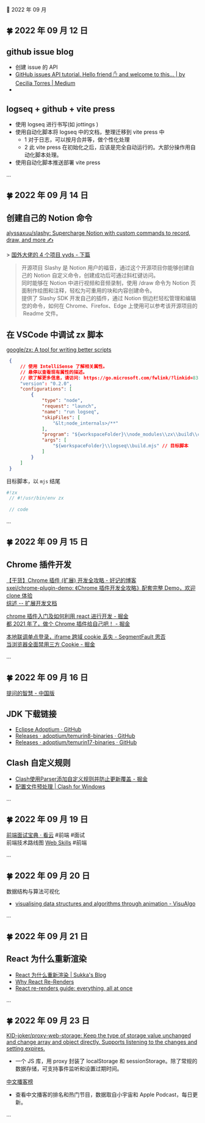 🍉 2022 年 09 月


## 🍀 2022 年 09 月 12 日

  
## github issue blog  
  - 创建 issue 的 API  
  - [GitHub issues API tutorial. Hello friend ✋ and welcome to this… | by Cecilia Torres | Medium](https://medium.com/@hi_7807/github-issues-api-tutorial-b7a12b1bcada )  
  -  
  
## logseq + github + vite press  
  - 使用 logseq 进行书写(如 jottings )  
  - 使用自动化脚本将 logseq 中的文档，整理迁移到 vite press 中  
  	- 1 对于日志，可以按月合并等，做个性化处理  
  	- 2 此 vite press 在初始化之后，应该是完全自动运行的。大部分操作用自动化脚本处理。  
  - 使用自动化脚本推送部署 vite press  
  
  

  ...  


## 🍀 2022 年 09 月 14 日

  
## 创建自己的 Notion 命令  
 [alyssaxuu/slashy: Supercharge Notion with custom commands to record, draw, and more ✍️](https://github.com/alyssaxuu/slashy )  
  
 &gt; [国外大佬的 4 个项目 yyds - 下篇](https://mp.weixin.qq.com/s/HnVKsVCChZ5UsHLhOCqlPg )  
 > 开源项目 Slashy 是 Notion 用户的福音，通过这个开源项目你能够创建自己的 Notion 自定义命令，创建成功后可通过斜杠键访问。  
  同时能够在 Notion 中进行视频和音频录制，使用 /draw 命令为 Notion 页面制作绘图和注释，轻松为可重用的块和内容创建命令。  
  提供了 Slashy SDK 开发自己的插件，通过 Notion 侧边栏轻松管理和编辑您的命令，如何在 Chrome、Firefox、Edge 上使用可以参考该开源项目的  Readme 文件。  
  
  
## 在 VSCode 中调试 zx 脚本  
 [google/zx: A tool for writing better scripts](https://github.com/google/zx )  
 ```json  
  {  
      // 使用 IntelliSense 了解相关属性。   
      // 悬停以查看现有属性的描述。  
      // 欲了解更多信息，请访问: https://go.microsoft.com/fwlink/?linkid=830387  
      "version": "0.2.0",  
      "configurations": [  
          {  
              "type": "node",  
              "request": "launch",  
              "name": "run logseq",  
              "skipFiles": [  
                  "&lt;node_internals>/**"  
              ],  
              "program": "${workspaceFolder}\\node_modules\\zx\\build\\cli.js",  
              "args": [  
                  "${workspaceFolder}\\logseq\\build.mjs" // 目标脚本  
              ]  
          }  
      ]  
  }  
  ```  
  
 目标脚本，以 `mjs` 结尾  
 ```js  
#!zx  
  // #!/usr/bin/env zx  
    
  // code  
  ```  
  
  
  

  ...  


## 🍀 2022 年 09 月 15 日

  
## Chrome 插件开发  
 [【干货】Chrome 插件 (扩展) 开发全攻略 - 好记的博客](http://blog.haoji.me/chrome-plugin-develop.html )  
 [sxei/chrome-plugin-demo: 《Chrome 插件开发全攻略》配套完整 Demo，欢迎 clone 体验](https://github.com/sxei/chrome-plugin-demo )  
 [综述 -- 扩展开发文档](https://open.chrome.360.cn/extension_dev/overview.html )  
  
 [chrome 插件入门及如何利用 react 进行开发 - 掘金](https://juejin.cn/post/6954257786007978021 )  
 [都 2021 年了，做个 Chrome 插件给自己吧！ - 掘金](https://juejin.cn/post/7039659263744016421 )  
  
  
 [本地联调单点登录，iframe 跨域 cookie 丢失 - SegmentFault 思否](https://segmentfault.com/a/1190000041959550 )  
 [当浏览器全面禁用三方 Cookie - 掘金](https://juejin.cn/post/6844904128557105166 )  
  

  ...  


## 🍀 2022 年 09 月 16 日

  
 [​提问的智慧 - 中国版](https://mp.weixin.qq.com/s/q461so9lWk4FKJGZ-p7Vcg )  
  
## JDK 下载链接  
  - [Eclipse Adoptium · GitHub](https://github.com/orgs/adoptium/repositories)  
  - [Releases · adoptium/temurin8-binaries · GitHub](https://github.com/adoptium/temurin8-binaries/releases)  
  - [Releases · adoptium/temurin17-binaries · GitHub](https://github.com/adoptium/temurin17-binaries/releases)  
  
  
## Clash 自定义规则  
  - [Clash使用Parser添加自定义规则并防止更新覆盖 - 掘金](https://juejin.cn/post/6904585933027295246)  
  - [配置文件预处理 | Clash for Windows](https://docs.cfw.lbyczf.com/contents/parser.html#%E7%89%88%E6%9C%AC%E8%A6%81%E6%B1%82)  
  
  

  ...  


## 🍀 2022 年 09 月 19 日

  
 [前端面试宝典 · 看云](https://www.kancloud.cn/pillys/qianduan#/dashboard) #前端 #面试  
 前端技术路线图 [Web Skills](https://andreasbm.github.io/web-skills/) #前端  
  
  

  ...  


## 🍀 2022 年 09 月 20 日

  
 数据结构与算法可视化  
  - [visualising data structures and algorithms through animation - VisuAlgo](https://visualgo.net/en )  
  

  ...  


## 🍀 2022 年 09 月 21 日

  
## React 为什么重新渲染  
  - [React 为什么重新渲染 | Sukka's Blog](https://blog.skk.moe/post/react-re-renders-101/ )  
  - [Why React Re-Renders](https://www.joshwcomeau.com/react/why-react-re-renders/ )  
  - [React re-renders guide: everything, all at once](https://www.developerway.com/posts/react-re-renders-guide )  
  

  ...  


## 🍀 2022 年 09 月 23 日

  
 [KID-joker/proxy-web-storage: Keep the type of storage value unchanged and change array and object directly. Supports listening to the changes and setting expires.](https://github.com/KID-joker/proxy-web-storage )  
  - 一个 JS 库，用 proxy 封装了 localStorage 和 sessionStorage。除了常规的数据存储，可支持事件监听和设置过期时间。  
  
 [中文播客榜](https://xyzrank.com/#/ )  
  - 查看中文播客的排名和热门节目，数据取自小宇宙和 Apple Podcast，每日更新。  
  
  

  ...  
